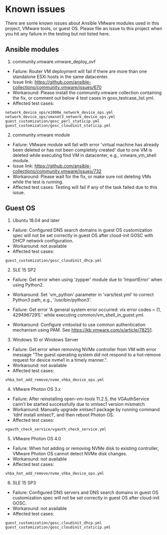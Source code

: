 # Known issues
There are some known issues about Ansible VMware modules used in this project, VMware tools, or guest OS. Please file an issue to this project when you hit any failure in the testing but not listed here.

## Ansible modules
1. community.vmware.vmware_deploy_ovf
* Failure: Router VM deployment will fail if there are more than one standalone ESXi hosts in the same datacenter. 
* Issue link: https://github.com/ansible-collections/community.vmware/issues/670
* Workaround: Please install the community.vmware collection containing the fix, or comment out below 4 test cases in gosv_testcase_list.yml.
* Affected test cases:
```
network_device_ops/e1000e_network_device_ops.yml
network_device_ops/vmxnet3_network_device_ops.yml
guest_customization/gosc_perl_staticip.yml
guest_customization/gosc_cloudinit_staticip.yml
```

2. community.vmware module
* Failure: VMware module will fail with error 'virtual machine has already been deleted or has not been completely created' due to one VM is deleted while executing find VM in datacenter, e.g., vmware_vm_shell module.    
* Issue link: https://github.com/ansible-collections/community.vmware/issues/732
* Workaround: Please wait for the fix, or make sure not deleting VMs while the test is running.
* Affected test cases: Testing will fail if any of the task failed due to this issue.

## Guest OS
1. Ubuntu 18.04 and later
* Failure: Configured DNS search domains in guest OS customization spec will not be set correctly in guest OS after cloud-init GOSC with DHCP network configuration.
* Workaround: not available
* Affected test cases:
```
guest_customization/gosc_cloudinit_dhcp.yml
```
2. SLE 15 SP2
* Failure: Get error when using 'zypper' module due to 'ImportError' when using Python2.
* Workaround: Set 'vm_python' parameter in 'vars/test.yml' to correct Python3 path, e.g., '/usr/bin/python3'.

* Failure: Get error 'A general system error occurred: vix error codes = (1, 4294967291).' while executing common/vm_shell_in_guest.yml.
* Workaround: Configure vmtoolsd to use common authentication mechanism using PAM. See https://kb.vmware.com/s/article/78251.

3. Windows 10 or Windows Server
* Failure: Get error when removing NVMe controller from VM with error message "The guest operating system did not respond to a hot-remove request for device nvme1 in a timely manner.".
* Workaround: not available
* Affected test cases:
```
vhba_hot_add_remove/nvme_vhba_device_ops.yml
```

4. VMware Photon OS 3.x
* Failure: After reinstalling open-vm-tools 11.2.5, the VGAuthService cann't be started successfully due to xmlsec1 version mismatch
* Workaround: Manually upgrade xmlsec1 package by running command 'tdnf install xmlsec1', and then reboot Photon OS.
* Affected test cases:
```
vgauth_check_service/vgauth_check_service.yml
```

5. VMware Photon OS 4.0
* Failure: When hot adding or removing NVMe disk to existing controller, VMware Photon OS cannot detect NVMe disk changes.
* Workaround: not available
* Affected test cases:
```
vhba_hot_add_remove/nvme_vhba_device_ops.yml
```

6. SLE 15 SP3
* Failure: Configured DNS servers and DNS search domains in guest OS customization spec will not be set correctly in guest OS after cloud-init GOSC.
* Workaround: not available
* Affected test cases:
```
guest_customization/gosc_cloudinit_dhcp.yml
guest_customization/gosc_cloudinit_staticip.yml
```
